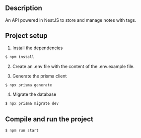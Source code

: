 ## Description

An API powered in NestJS to store and manage notes with tags.

## Project setup

1. Install the dependencies
```bash
$ npm install
```

2. Create an .env file with the content of the .env.example file.

3. Generate the prisma client
```bash
$ npx prisma generate
```
4. Migrate the database
```bash
$ npx prisma migrate dev
```

## Compile and run the project

```bash
$ npm run start
```

